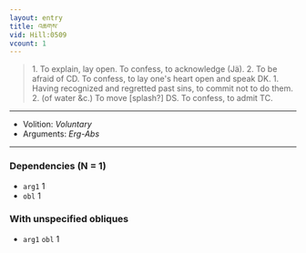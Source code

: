 ```yaml
---
layout: entry
title: འཆགས་
vid: Hill:0509
vcount: 1
---
```

> 1\. To explain, lay open\. To confess, to acknowledge (Jä)\. 2\. To be afraid of CD\. To confess, to lay one's heart open and speak DK\. 1\. Having recognized and regretted past sins, to commit not to do them\. 2\. (of water &c\.) To move [splash?] DS\. To confess, to admit TC\.

---
* Volition: _Voluntary_
* Arguments: _Erg-Abs_

---

### Dependencies (N = 1)
* `arg1` 1
* `obl` 1


### With unspecified obliques
* `arg1` `obl` 1
